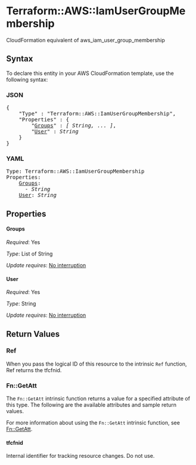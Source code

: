 # Terraform::AWS::IamUserGroupMembership

CloudFormation equivalent of aws_iam_user_group_membership

## Syntax

To declare this entity in your AWS CloudFormation template, use the following syntax:

### JSON

<pre>
{
    "Type" : "Terraform::AWS::IamUserGroupMembership",
    "Properties" : {
        "<a href="#groups" title="Groups">Groups</a>" : <i>[ String, ... ]</i>,
        "<a href="#user" title="User">User</a>" : <i>String</i>
    }
}
</pre>

### YAML

<pre>
Type: Terraform::AWS::IamUserGroupMembership
Properties:
    <a href="#groups" title="Groups">Groups</a>: <i>
      - String</i>
    <a href="#user" title="User">User</a>: <i>String</i>
</pre>

## Properties

#### Groups

_Required_: Yes

_Type_: List of String

_Update requires_: [No interruption](https://docs.aws.amazon.com/AWSCloudFormation/latest/UserGuide/using-cfn-updating-stacks-update-behaviors.html#update-no-interrupt)

#### User

_Required_: Yes

_Type_: String

_Update requires_: [No interruption](https://docs.aws.amazon.com/AWSCloudFormation/latest/UserGuide/using-cfn-updating-stacks-update-behaviors.html#update-no-interrupt)

## Return Values

### Ref

When you pass the logical ID of this resource to the intrinsic `Ref` function, Ref returns the tfcfnid.

### Fn::GetAtt

The `Fn::GetAtt` intrinsic function returns a value for a specified attribute of this type. The following are the available attributes and sample return values.

For more information about using the `Fn::GetAtt` intrinsic function, see [Fn::GetAtt](https://docs.aws.amazon.com/AWSCloudFormation/latest/UserGuide/intrinsic-function-reference-getatt.html).

#### tfcfnid

Internal identifier for tracking resource changes. Do not use.


